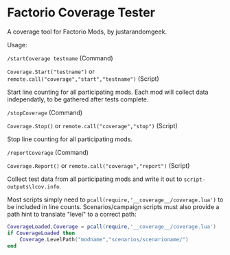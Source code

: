 # Factorio Coverage Tester

A coverage tool for Factorio Mods, by justarandomgeek.

Usage:

`/startCoverage testname` (Command)

`Coverage.Start("testname")` or `remote.call("coverage","start","testname")` (Script)

Start line counting for all participating mods. Each mod will collect data independatly, to be gathered after tests complete.


`/stopCoverage` (Command)

`Coverage.Stop()` or `remote.call("coverage","stop")` (Script)

Stop line counting for all participating mods.


`/reportCoverage` (Command)

`Coverage.Report()` or `remote.call("coverage","report")` (Script)

Collect test data from all participating mods and write it out to `script-outputs\lcov.info`.


Most scripts simply need to `pcall(require,'__coverage__/coverage.lua')` to be included in line counts. Scenarios/campaign scripts must also provide a path hint to translate "level" to a correct path:
```lua
CoverageLoaded,Coverage = pcall(require,'__coverage__/coverage.lua')
if CoverageLoaded then
    Coverage.LevelPath("modname","scenarios/scenarioname/")
end
```




